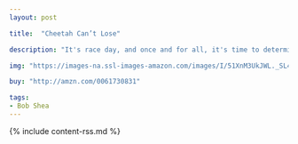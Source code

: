 ```yaml
---
layout: post

title:  "Cheetah Can’t Lose"

description: "It's race day, and once and for all, it's time to determine the better feline: little cats or big cheetah. Cheetah might be bigger, taller, stronger, faster…but the little cats have some tricks up their sleeves, so don't count them out!"

img: "https://images-na.ssl-images-amazon.com/images/I/51XnM3UkJWL._SL480_.jpg"

buy: "http://amzn.com/0061730831"

tags:
- Bob Shea
---
```


{% include content-rss.md %}